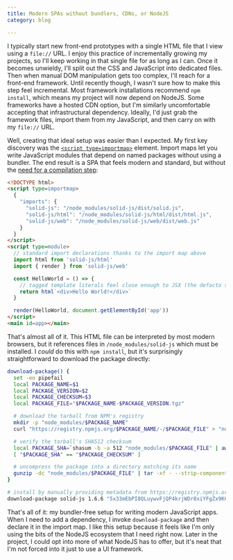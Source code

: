 ```yaml
---
title: Modern SPAs without bundlers, CDNs, or NodeJS
category: blog

---
```


I typically start new front-end prototypes with a single HTML file that I view using a `file://` URL.
I enjoy this practice of incrementally growing my projects, so I'll keep working in that single file for as long as I can.
Once it becomes unwieldy, I'll split out the CSS and JavaScript into dedicated files.
Then when manual DOM manipulation gets too complex, I'll reach for a front-end framework.
Until recently though, I wasn't sure how to make this step feel incremental.
Most framework installations recommend `npm install`, which means my project will now depend on NodeJS.
Some frameworks have a hosted CDN option, but I'm similarly uncomfortable accepting that infrastructural dependency.
Ideally, I'd just grab the framework files, import them from my JavaScript, and then carry on with my `file://` URL.

Well, creating that ideal setup was easier than I expected.
My first key discovery was the [`<script type=importmap>`][] element.
Import maps let you write JavaScript modules that depend on named packages without using a bundler.
The end result is a SPA that feels modern and standard, but without the [need for a compilation step][]:

```html
<!DOCTYPE html>
<script type=importmap>
  {
    "imports": {
      "solid-js": "/node_modules/solid-js/dist/solid.js",
      "solid-js/html": "/node_modules/solid-js/html/dist/html.js",
      "solid-js/web": "/node_modules/solid-js/web/dist/web.js"
    }
  }
</script>
<script type=module>
  // standard import declarations thanks to the import map above
  import html from 'solid-js/html'
  import { render } from 'solid-js/web'

  const HelloWorld = () => {
    // tagged template literals feel close enough to JSX (the defacto standard)
    return html`<div>Hello World!</div>`
  }

  render(HelloWorld, document.getElementById('app'))
</script>
<main id=app></main>
```

That's almost all of it.
This HTML file can be interpreted by most modern browsers, but it references files in `/node_modules/solid-js` which must be installed.
I _could_ do this with `npm install`, but it's surprisingly straightforward to download the package directly:

```bash
download-package() {
  set -eo pipefail
  local PACKAGE_NAME=$1
  local PACKAGE_VERSION=$2
  local PACKAGE_CHECKSUM=$3
  local PACKAGE_FILE="$PACKAGE_NAME-$PACKAGE_VERSION.tgz"

  # download the tarball from NPM's registry
  mkdir -p "node_modules/$PACKAGE_NAME"
  curl "https://registry.npmjs.org/$PACKAGE_NAME/-/$PACKAGE_FILE" > "node_modules/$PACKAGE_FILE"

  # verify the tarball's SHA512 checksum
  local PACKAGE_SHA=`shasum -b -a 512 "node_modules/$PACKAGE_FILE" | awk '{ print $1 }' | xxd -r -p | base64`
  [ "$PACKAGE_SHA" == "$PACKAGE_CHECKSUM" ]

  # uncompress the package into a directory matching its name
  gunzip -dc "node_modules/$PACKAGE_FILE" | tar -xf - --strip-components 1 -C "node_modules/$PACKAGE_NAME"
}

# install by manually providing metadata from https://registry.npmjs.org/solid-js
download-package solid-js 1.6.6 "5x33mEbPI8QLuywvFjQP4krjWDr8xiYFgZx9KCBH7b0ZzypQCHaUubob7bK6i+1u6nhaAqhWtvXS587Kb8DShA=="
```

That's all of it: my bundler-free setup for writing modern JavaScript apps.
When I need to add a dependency, I invoke `download-package` and then declare it in the import map.
I like this setup because it feels like I'm only using the bits of the NodeJS ecosystem that I need right now.
Later in the project, I could opt into more of what NodeJS has to offer, but it's neat that I'm not forced into it just to use a UI framework.

[`<script type=importmap>`]: https://developer.mozilla.org/en-US/docs/Web/HTML/Element/script/type/importmap
[need for a compilation step]: https://www.solidjs.com/tutorial/introduction_basics
